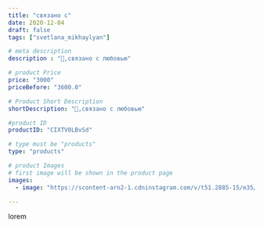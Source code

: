 ```yaml
---
title: "связано с"
date: 2020-12-04
draft: false
tags: ["svetlana_mikhaylyan"]

# meta description
description : "🐼,связано с любовью"

# product Price
price: "3000"
priceBefore: "3600.0"

# Product Short Description
shortDescription: "🐼,связано с любовью"

#product ID
productID: "CIXTV0LBvSd"

# type must be "products"
type: "products"

# product Images
# first image will be shown in the product page
images:
  - image: "https://scontent-arn2-1.cdninstagram.com/v/t51.2885-15/e35/129397030_4795762060494650_5970826654687303128_n.jpg?se=7&tp=1&_nc_ht=scontent-arn2-1.cdninstagram.com&_nc_cat=102&_nc_ohc=KldPXdtjSscAX-jgkgh&oh=ef2ee1e360508be5599ea2de679f46cb&oe=60732E43&ig_cache_key=MjQ1NjUxNzE4Mzc2NjE5NzQwNQ%3D%3D.2"

---
```

lorem
